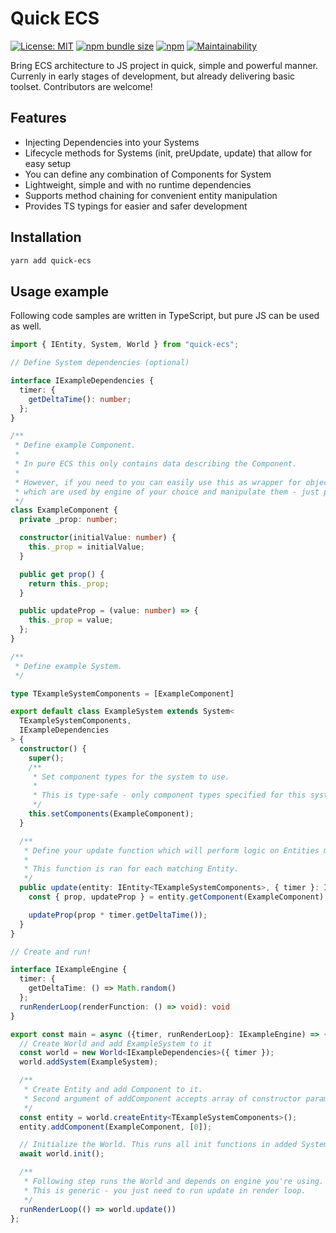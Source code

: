 # Quick ECS

[![License: MIT](https://img.shields.io/npm/l/quick-ecs?style=flat)](https://opensource.org/licenses/MIT)
[![npm bundle size](https://img.shields.io/bundlephobia/minzip/quick-ecs?style=flat)](https://www.npmjs.com/package/quick-ecs)
[![npm](https://img.shields.io/npm/v/quick-ecs?style=flat)](https://www.npmjs.com/package/quick-ecs)
[![Maintainability](https://api.codeclimate.com/v1/badges/92c6671bbb5283ee1c3c/maintainability)](https://codeclimate.com/github/hemi93/quick-ecs/maintainability)

Bring ECS architecture to JS project in quick, simple and powerful manner.
Currenly in early stages of development, but already delivering basic toolset. Contributors are welcome!

## Features

- Injecting Dependencies into your Systems
- Lifecycle methods for Systems (init, preUpdate, update) that allow for easy setup
- You can define any combination of Components for System
- Lightweight, simple and with no runtime dependencies
- Supports method chaining for convenient entity manipulation
- Provides TS typings for easier and safer development

## Installation

```bash
yarn add quick-ecs
```

## Usage example

Following code samples are written in TypeScript, but pure JS can be used as well.

```typescript
import { IEntity, System, World } from "quick-ecs";

// Define System dependencies (optional)

interface IExampleDependencies {
  timer: {
    getDeltaTime(): number;
  };
}

/**
 * Define example Component.
 *
 * In pure ECS this only contains data describing the Component.
 *
 * However, if you need to you can easily use this as wrapper for objects
 * which are used by engine of your choice and manipulate them - just pass them in constructor.
 */
class ExampleComponent {
  private _prop: number;

  constructor(initialValue: number) {
    this._prop = initialValue;
  }

  public get prop() {
    return this._prop;
  }

  public updateProp = (value: number) => {
    this._prop = value;
  };
}

/**
 * Define example System.
 */

type TExampleSystemComponents = [ExampleComponent]

export default class ExampleSystem extends System<
  TExampleSystemComponents,
  IExampleDependencies
> {
  constructor() {
    super();
    /**
     * Set component types for the system to use.
     * 
     * This is type-safe - only component types specified for this system are allowed. 
     */
    this.setComponents(ExampleComponent);
  }

  /**
   * Define your update function which will perform logic on Entities matching specified Components.
   * 
   * This function is ran for each matching Entity.
   */
  public update(entity: IEntity<TExampleSystemComponents>, { timer }: IExampleDependencies) {
    const { prop, updateProp } = entity.getComponent(ExampleComponent);

    updateProp(prop * timer.getDeltaTime());
  }
}

// Create and run!

interface IExampleEngine {
  timer: {
    getDeltaTime: () => Math.random()
  };
  runRenderLoop(renderFunction: () => void): void
}

export const main = async ({timer, runRenderLoop}: IExampleEngine) => {
  // Create World and add ExampleSystem to it
  const world = new World<IExampleDependencies>({ timer });
  world.addSystem(ExampleSystem);

  /**
   * Create Entity and add Component to it.
   * Second argument of addComponent accepts array of constructor params, type safe!
   */
  const entity = world.createEntity<TExampleSystemComponents>();
  entity.addComponent(ExampleComponent, [0]);

  // Initialize the World. This runs all init functions in added Systems.
  await world.init();

  /**
   * Following step runs the World and depends on engine you're using.
   * This is generic - you just need to run update in render loop.
   */
  runRenderLoop(() => world.update())
};
```

